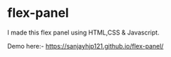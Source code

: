 # flex-panel

I made this flex panel using HTML,CSS & Javascript.

Demo here:- https://sanjayhjp121.github.io/flex-panel/
